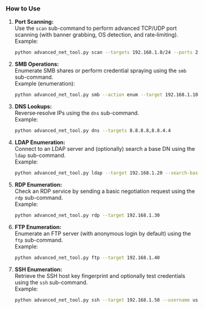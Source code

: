 ### How to Use

1. **Port Scanning:**  
   Use the `scan` sub-command to perform advanced TCP/UDP port scanning (with banner grabbing, OS detection, and rate‑limiting).  
   Example:  
   ```bash
   python advanced_net_tool.py scan --targets 192.168.1.0/24 --ports 22-443 --protocol both --os-detect --banner
   ```

2. **SMB Operations:**  
   Enumerate SMB shares or perform credential spraying using the `smb` sub-command.  
   Example (enumeration):  
   ```bash
   python advanced_net_tool.py smb --action enum --target 192.168.1.10
   ```

3. **DNS Lookups:**  
   Reverse‑resolve IPs using the `dns` sub-command.  
   Example:  
   ```bash
   python advanced_net_tool.py dns --targets 8.8.8.8,8.8.4.4
   ```

4. **LDAP Enumeration:**  
   Connect to an LDAP server and (optionally) search a base DN using the `ldap` sub-command.  
   Example:  
   ```bash
   python advanced_net_tool.py ldap --target 192.168.1.20 --search-base "dc=example,dc=com"
   ```

5. **RDP Enumeration:**  
   Check an RDP service by sending a basic negotiation request using the `rdp` sub-command.  
   Example:  
   ```bash
   python advanced_net_tool.py rdp --target 192.168.1.30
   ```

6. **FTP Enumeration:**  
   Enumerate an FTP server (with anonymous login by default) using the `ftp` sub-command.  
   Example:  
   ```bash
   python advanced_net_tool.py ftp --target 192.168.1.40
   ```

7. **SSH Enumeration:**  
   Retrieve the SSH host key fingerprint and optionally test credentials using the `ssh` sub-command.  
   Example:  
   ```bash
   python advanced_net_tool.py ssh --target 192.168.1.50 --username user --password secret
   ```
